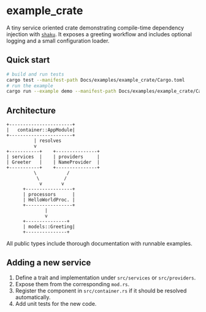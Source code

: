 # example_crate

A tiny service oriented crate demonstrating compile-time dependency injection
with [`shaku`](https://crates.io/crates/shaku). It exposes a greeting workflow
and includes optional logging and a small configuration loader.

## Quick start

```bash
# build and run tests
cargo test --manifest-path Docs/examples/example_crate/Cargo.toml
# run the example
cargo run --example demo --manifest-path Docs/examples/example_crate/Cargo.toml
```

## Architecture

```
+-----------------------+
|   container::AppModule|
+-----------------------+
          | resolves
          v
+-----------+    +---------------+
| services  |    | providers     |
| Greeter   |    | NameProvider  |
+-----------+    +---------------+
          \           /
           \         /
            v       v
      +-----------------+
      | processors      |
      | HelloWorldProc. |
      +-----------------+
              |
              v
      +---------------+
      | models::Greeting|
      +---------------+
```

All public types include thorough documentation with runnable examples.

## Adding a new service

1. Define a trait and implementation under `src/services` or `src/providers`.
2. Expose them from the corresponding `mod.rs`.
3. Register the component in `src/container.rs` if it should be resolved automatically.
4. Add unit tests for the new code.
